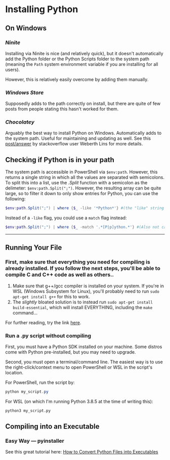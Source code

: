 # Installing Python
## On Windows
### _Ninite_
Installing via Ninite is nice (and relatively quick), but it doesn't automatically add the Python folder or the Python Scripts folder to the system path (meaning the `Path` system environment variable if you are installing for all users).

However, this is relatively easily overcome by adding them manually.

### _Windows Store_
Supposedly adds to the path correctly on install, but there are quite of few posts from people stating this hasn't worked for them.

### _Chocolatey_
Arguably the best way to install Python on Windows. Automatically adds to the system path. Useful for maintaining and updating as well.
See this [post/answer](https://stackoverflow.com/questions/57421669/question-about-pip-using-python-from-windows-store) by stackoverflow user Weberth Lins for more details.


## Checking if Python is in your path
The system path is accessible in PowerShell via `$env:path`. However, this returns a single string in which all the values are separated with semicolons. To split this into a list, use the _.Split_ function with a semicolon as the delimeter: `$env:path.Split(";")`. However, the resulting array can be quite large, so to filter it down to only show entries for Python, you can use the following:
```PowerShell
$env:path.Split(";") | where {$_ -like '*Python*'} #(the "like" string is not case-sensitive)
```

Instead of a `-like` flag, you could use a `match` flag instead:
```PowerShell
$env:path.Split(";") | where {$_ -match '.*[P|p]ython.*'} #(Also not case-sensitive, so the [P|p] isn't necessary)
```

---

## Running Your File

### First, make sure that everything you need for compiling is already installed. If you follow the next steps, you'll be able to compile C and C++ code as well as others..

1) Make sure that g++/gcc compiler is installed on your system. If you're in WSL (Windows Subsystem for Linux), you'll probably need to run `sudo apt-get install g++` for this to work. 
2) The _slightly_ bloated solution is to instead run `sudo apt-get install build-essential`, which will install EVERYTHING, including the `make` command...

For further reading, try the link [here](https://linuxconfig.org/command-make-not-found-on-ubuntu-20-04-focal-fossa).

### Run a .py script without compiling
First, you must have a Python SDK installed on your machine. Some distros come with Python pre-installed, but you may need to upgrade.

Second, you must open a terminal/command line. The easiest way is to use the right-click/context menu to open PowerShell or WSL in the script's location.

For PowerShell, run the script by:

```PowerShell
python my_script.py
```

For WSL (on which I'm running Python 3.8.5 at the time of writing this):

```bash
python3 my_script.py
```

## Compiling into an Executable

### Easy Way — pyinstaller
See this great tutorial here: [How to Convert Python Files into Executables](https://www.thepythoncode.com/article/building-python-files-into-stand-alone-executables-using-pyinstaller)
